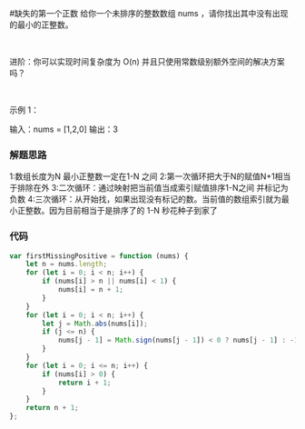 #缺失的第一个正数
给你一个未排序的整数数组 nums ，请你找出其中没有出现的最小的正整数。

 

进阶：你可以实现时间复杂度为 O(n) 并且只使用常数级别额外空间的解决方案吗？

 

示例 1：

输入：nums = [1,2,0]
输出：3


### 解题思路

1:数组长度为N 最小正整数一定在1-N 之间 
2:第一次循环把大于N的赋值N+1相当于排除在外
3:二次循环：通过映射把当前值当成索引赋值排序1-N之间 并标记为负数
4:三次循环：从开始找，如果出现没有标记的数。当前值的数组索引就为最小正整数。因为目前相当于是排序了的 1-N 秒花种子到家了

### 代码

```javascript
var firstMissingPositive = function (nums) {
    let n = nums.length;
    for (let i = 0; i < n; i++) {
        if (nums[i] > n || nums[i] < 1) {
            nums[i] = n + 1;
        }
    }
    for (let i = 0; i < n; i++) {
        let j = Math.abs(nums[i]);
        if (j <= n) {
            nums[j - 1] = Math.sign(nums[j - 1]) < 0 ? nums[j - 1] : -1 * nums[j - 1];
        }
    }
    for (let i = 0; i <= n; i++) {
        if (nums[i] > 0) {
            return i + 1;
        }
    }
    return n + 1;
};
```